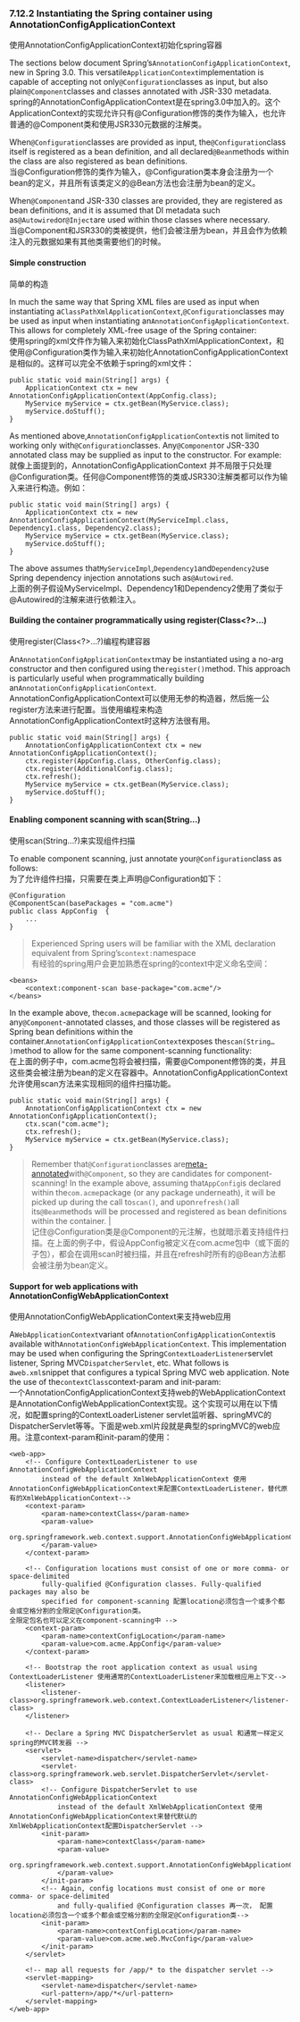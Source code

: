 ### 7.12.2 Instantiating the Spring container using AnnotationConfigApplicationContext

使用AnnotationConfigApplicationContext初始化spring容器

The sections below document Spring’s`AnnotationConfigApplicationContext`, new in Spring 3.0. This versatile`ApplicationContext`implementation is capable of accepting not only`@Configuration`classes as input, but also plain`@Component`classes and classes annotated with JSR-330 metadata.  
spring的AnnotationConfigApplicationContext是在spring3.0中加入的。这个ApplicationContext的实现允许只有@Configuration修饰的类作为输入，也允许普通的@Component类和使用JSR330元数据的注解类。

When`@Configuration`classes are provided as input, the`@Configuration`class itself is registered as a bean definition, and all declared`@Bean`methods within the class are also registered as bean definitions.  
当@Configuration修饰的类作为输入，@Configuration类本身会注册为一个bean的定义，并且所有该类定义的@Bean方法也会注册为bean的定义。

When`@Component`and JSR-330 classes are provided, they are registered as bean definitions, and it is assumed that DI metadata such as`@Autowired`or`@Inject`are used within those classes where necessary.  
当@Component和JSR330的类被提供，他们会被注册为bean，并且会作为依赖注入的元数据如果有其他类需要他们的时候。

#### Simple construction

简单的构造

In much the same way that Spring XML files are used as input when instantiating a`ClassPathXmlApplicationContext`,`@Configuration`classes may be used as input when instantiating an`AnnotationConfigApplicationContext`. This allows for completely XML-free usage of the Spring container:  
使用spring的xml文件作为输入来初始化ClassPathXmlApplicationContext，和使用@Configuration类作为输入来初始化AnnotationConfigApplicationContext是相似的。这样可以完全不依赖于spring的xml文件：

```
public static void main(String[] args) {
    ApplicationContext ctx = new AnnotationConfigApplicationContext(AppConfig.class);
    MyService myService = ctx.getBean(MyService.class);
    myService.doStuff();
}
```

As mentioned above,`AnnotationConfigApplicationContext`is not limited to working only with`@Configuration`classes. Any`@Component`or JSR-330 annotated class may be supplied as input to the constructor. For example:  
就像上面提到的，AnnotationConfigApplicationContext 并不局限于只处理@Configuration类。任何@Component修饰的类或JSR330注解类都可以作为输入来进行构造。例如：

```
public static void main(String[] args) {
    ApplicationContext ctx = new AnnotationConfigApplicationContext(MyServiceImpl.class, Dependency1.class, Dependency2.class);
    MyService myService = ctx.getBean(MyService.class);
    myService.doStuff();
}
```

The above assumes that`MyServiceImpl`,`Dependency1`and`Dependency2`use Spring dependency injection annotations such as`@Autowired`.  
上面的例子假设MyServiceImpl、Dependency1和Dependency2使用了类似于@Autowired的注解来进行依赖注入。

#### Building the container programmatically using register\(Class&lt;?&gt;…​\)

使用register\(Class&lt;?&gt;…?\)编程构建容器

An`AnnotationConfigApplicationContext`may be instantiated using a no-arg constructor and then configured using the`register()`method. This approach is particularly useful when programmatically building an`AnnotationConfigApplicationContext`.  
AnnotationConfigApplicationContext可以使用无参的构造器，然后施一公register方法来进行配置。当使用编程来构造AnnotationConfigApplicationContext时这种方法很有用。

```
public static void main(String[] args) {
    AnnotationConfigApplicationContext ctx = new AnnotationConfigApplicationContext();
    ctx.register(AppConfig.class, OtherConfig.class);
    ctx.register(AdditionalConfig.class);
    ctx.refresh();
    MyService myService = ctx.getBean(MyService.class);
    myService.doStuff();
}
```

#### Enabling component scanning with scan\(String…​\)

使用scan\(String…?\)来实现组件扫描

To enable component scanning, just annotate your`@Configuration`class as follows:  
为了允许组件扫描，只需要在类上声明@Configuration如下：

```
@Configuration
@ComponentScan(basePackages = "com.acme")
public class AppConfig  {
    ...
}
```

> Experienced Spring users will be familiar with the XML declaration equivalent from Spring’s`context:`namespace  
> 有经验的spring用户会更加熟悉在spring的context中定义命名空间：

```
<beans>
    <context:component-scan base-package="com.acme"/>
</beans>
```

In the example above, the`com.acme`package will be scanned, looking for any`@Component`-annotated classes, and those classes will be registered as Spring bean definitions within the container.`AnnotationConfigApplicationContext`exposes the`scan(String…​)`method to allow for the same component-scanning functionality:  
在上面的例子中，com.acme包将会被扫描，需要@Component修饰的类，并且这些类会被注册为bean的定义在容器中。AnnotationConfigApplicationContext允许使用scan方法来实现相同的组件扫描功能。

```
public static void main(String[] args) {
    AnnotationConfigApplicationContext ctx = new AnnotationConfigApplicationContext();
    ctx.scan("com.acme");
    ctx.refresh();
    MyService myService = ctx.getBean(MyService.class);
}
```

> Remember that`@Configuration`classes are[meta-annotated](https://docs.spring.io/spring/docs/current/spring-framework-reference/htmlsingle/#beans-meta-annotations)with`@Component`, so they are candidates for component-scanning! In the example above, assuming that`AppConfig`is declared within the`com.acme`package \(or any package underneath\), it will be picked up during the call to`scan()`, and upon`refresh()`all its`@Bean`methods will be processed and registered as bean definitions within the container. \|  
> 记住@Configuration类是@Component的元注解，也就暗示着支持组件扫描。在上面的例子中，假设AppConfig被定义在com.acme包中（或下面的子包），都会在调用scan时被扫描，并且在refresh时所有的@Bean方法都会被注册为bean定义。

#### Support for web applications with AnnotationConfigWebApplicationContext

使用AnnotationConfigWebApplicationContext来支持web应用

A`WebApplicationContext`variant of`AnnotationConfigApplicationContext`is available with`AnnotationConfigWebApplicationContext`. This implementation may be used when configuring the Spring`ContextLoaderListener`servlet listener, Spring MVC`DispatcherServlet`, etc. What follows is a`web.xml`snippet that configures a typical Spring MVC web application. Note the use of the`contextClass`context-param and init-param:  
一个AnnotationConfigApplicationContext支持web的WebApplicationContext是AnnotationConfigWebApplicationContext实现。这个实现可以用在以下情况，如配置spring的ContextLoaderListener servlet监听器、springMVC的DispatcherServlet等等。下面是web.xml片段就是典型的springMVC的web应用。注意context-param和init-param的使用：

```
<web-app>
    <!-- Configure ContextLoaderListener to use AnnotationConfigWebApplicationContext
        instead of the default XmlWebApplicationContext 使用AnnotationConfigWebApplicationContext来配置ContextLoaderListener，替代原有的XmlWebApplicationContext-->
    <context-param>
        <param-name>contextClass</param-name>
        <param-value>
            org.springframework.web.context.support.AnnotationConfigWebApplicationContext
        </param-value>
    </context-param>

    <!-- Configuration locations must consist of one or more comma- or space-delimited
        fully-qualified @Configuration classes. Fully-qualified packages may also be
        specified for component-scanning 配置location必须包含一个或多个都会或空格分割的全限定@Configuration类。
全限定包名也可以定义在component-scanning中 -->
    <context-param>
        <param-name>contextConfigLocation</param-name>
        <param-value>com.acme.AppConfig</param-value>
    </context-param>

    <!-- Bootstrap the root application context as usual using ContextLoaderListener 使用通常的ContextLoaderListener来加载根应用上下文-->
    <listener>
        <listener-class>org.springframework.web.context.ContextLoaderListener</listener-class>
    </listener>

    <!-- Declare a Spring MVC DispatcherServlet as usual 和通常一样定义spring的MVC转发器 -->
    <servlet>
        <servlet-name>dispatcher</servlet-name>
        <servlet-class>org.springframework.web.servlet.DispatcherServlet</servlet-class>
        <!-- Configure DispatcherServlet to use AnnotationConfigWebApplicationContext
            instead of the default XmlWebApplicationContext 使用AnnotationConfigWebApplicationContext来替代默认的XmlWebApplicationContext配置DispatcherServlet -->
        <init-param>
            <param-name>contextClass</param-name>
            <param-value>
                org.springframework.web.context.support.AnnotationConfigWebApplicationContext
            </param-value>
        </init-param>
        <!-- Again, config locations must consist of one or more comma- or space-delimited
            and fully-qualified @Configuration classes 再一次， 配置location必须包含一个或多个都会或空格分割的全限定@Configuration类-->
        <init-param>
            <param-name>contextConfigLocation</param-name>
            <param-value>com.acme.web.MvcConfig</param-value>
        </init-param>
    </servlet>

    <!-- map all requests for /app/* to the dispatcher servlet -->
    <servlet-mapping>
        <servlet-name>dispatcher</servlet-name>
        <url-pattern>/app/*</url-pattern>
    </servlet-mapping>
</web-app>
```



